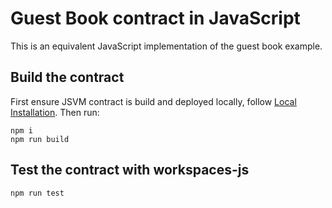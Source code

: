 # Guest Book contract in JavaScript

This is an equivalent JavaScript implementation of the guest book example.

## Build the contract

First ensure JSVM contract is build and deployed locally, follow [Local Installation](https://github.com/near/near-sdk-js#local-installation). Then run:
```
npm i
npm run build
```

## Test the contract with workspaces-js
```
npm run test
```
